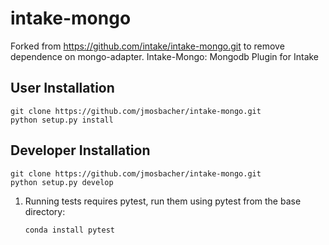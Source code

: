 # intake-mongo
Forked from https://github.com/intake/intake-mongo.git to remove dependence on mongo-adapter.
Intake-Mongo: Mongodb Plugin for Intake

## User Installation

```
git clone https://github.com/jmosbacher/intake-mongo.git
python setup.py install
```

## Developer Installation
```
git clone https://github.com/jmosbacher/intake-mongo.git
python setup.py develop
```

1. Running tests requires pytest, run them using pytest from the base directory:
   ```
   conda install pytest
   ```
